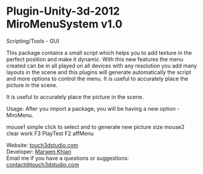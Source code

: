# Plugin-Unity-3d-2012 MiroMenuSystem v1.0
Scripting/Tools - GUI



This package contains a small script which helps you to add texture in the perfect position and make it dynamic. With this new features the menu created can be in all played on all devices with any resolution you add many layouts in the scene and this plugins will generate automatically the script and more options to control the menu. It is useful to accurately place the picture in the scene.

It is useful to accurately place the picture in the scene.

Usage:
After you import a package, you will be having a new option - MiroMenu.

mouse1 simple click to select and to generate new picture size
mouse2 clear work
F3 PlayTest
F2 affMenu

Website: <a href='http://touch3dstudio.com' target="_blank">touch3dstudio.com</a><br>
Developer: <a href='https://www.facebook.com/marwen.khiari1' target="_blank">Marwen Khiari</a><br>
Email me if you have a questions or suggestions: contact@touch3dstudio.com
